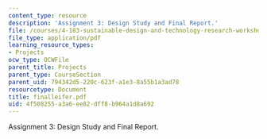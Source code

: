 ```yaml
---
content_type: resource
description: 'Assignment 3: Design Study and Final Report.'
file: /courses/4-183-sustainable-design-and-technology-research-workshop-spring-2004/4f508255a3a6ee82dff8b964a1d8a692_finalleifer.pdf
file_type: application/pdf
learning_resource_types:
- Projects
ocw_type: OCWFile
parent_title: Projects
parent_type: CourseSection
parent_uid: 794342d5-220c-623f-a1e3-8a55b1a3ad78
resourcetype: Document
title: finalleifer.pdf
uid: 4f508255-a3a6-ee82-dff8-b964a1d8a692
---
```

Assignment 3: Design Study and Final Report.

